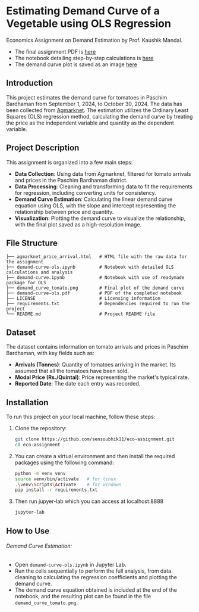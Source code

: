 # Estimating Demand Curve of a Vegetable using OLS Regression
Economics Assignment on Demand Estimation by Prof. Kaushik Mandal.

- The final assignment PDF is [here](https://github.com/sensoubhik11/eco-assignment/blob/master/demand-curve-ols.pdf)
- The notebook detailing step-by-step calculations is [here](https://github.com/sensoubhik11/eco-assignment/blob/master/demand-curve-ols.ipynb)
- The demand curve plot is saved as an image [here](https://github.com/sensoubhik11/eco-assignment/blob/master/demand_curve_tomato.png)

## Introduction
This project estimates the demand curve for tomatoes in Paschim Bardhaman from September 1, 2024, to October 30, 2024. The data has been collected from [Agmarknet](https://agmarknet.gov.in/). The estimation utilizes the Ordinary Least Squares (OLS) regression method, calculating the demand curve by treating the price as the independent variable and quantity as the dependent variable.

## Project Description
This assignment is organized into a few main steps:

- **Data Collection**: Using data from Agmarknet, filtered for tomato arrivals and prices in the Paschim Bardhaman district.
- **Data Processing**: Cleaning and transforming data to fit the requirements for regression, including converting units for consistency.
- **Demand Curve Estimation**: Calculating the linear demand curve equation using OLS, with the slope and intercept representing the relationship between price and quantity.
- **Visualization**: Plotting the demand curve to visualize the relationship, with the final plot saved as a high-resolution image.

## File Structure
```
├── agmarknet_price_arrival.html   # HTML file with the raw data for the assignment
├── demand-curve-ols.ipynb         # Notebook with detailed OLS calculations and analysis
├── demand-curve.ipynb             # Notebook with use of readymade package for OLS
├── demand_curve_tomato.png        # Final plot of the demand curve
├── demand-curve-ols.pdf           # PDF of the completed notebook
├── LICENSE                        # Licensing information
├── requirements.txt               # Dependencies required to run the project
└── README.md                      # Project README file
```

## Dataset
The dataset contains information on tomato arrivals and prices in Paschim Bardhaman, with key fields such as:

- **Arrivals (Tonnes)**: Quantity of tomatoes arriving in the market. Its assumed that all the tomatoes have been sold.
- **Modal Price (Rs./Quintal)**: Price representing the market's typical rate.
- **Reported Date**: The date each entry was recorded.

## Installation

To run this project on your local machine, follow these steps:

1. Clone the repository:
   ```bash
   git clone https://github.com/sensoubhik11/eco-assignment.git
   cd eco-assignment
    ```

2. You can create a virtual environment and then install the required packages using the following command:

    ```bash
    python -m venv venv
    source venv/bin/activate   # for linux
    .\venv\Scripts\Activate    # for windows
    pip install -r requirements.txt
    ```
3. Then run jupyer-lab which you can access at localhost:8888
   ```bash
   jupyter-lab
   ```
## How to Use
###### Demand Curve Estimation:
- Open `demand-curve-ols.ipynb` in Jupyter Lab.
- Run the cells sequentially to perform the full analysis, from data cleaning to calculating the regression coefficients and plotting the demand curve.
- The demand curve equation obtained is included at the end of the notebook, and the resulting plot can be found in the file `demand_curve_tomato.png`.